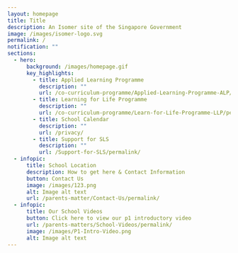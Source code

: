 ```yaml
---
layout: homepage
title: Title
description: An Isomer site of the Singapore Government
image: /images/isomer-logo.svg
permalink: /
notification: ""
sections:
  - hero:
      background: /images/homepage.gif
      key_highlights:
        - title: Applied Learning Programme
          description: ""
          url: /co-curriculum-programme/Applied-Learning-Programme-ALP/permalink/
        - title: Learning for Life Programme
          description: ""
          url: /co-curriculum-programme/Learn-for-Life-Programme-LLP/permalink/
        - title: School Calendar
          description: ""
          url: /privacy/
        - title: Support for SLS
          description: ""
          url: /Support-for-SLS/permalink/
  - infopic:
      title: School Location
      description: How to get here & Contact Information
      button: Contact Us
      image: /images/123.png
      alt: Image alt text
      url: /parents-matter/Contact-Us/permalink/
  - infopic:
      title: Our School Videos
      button: Click here to view our p1 introductory video
      url: /parents-matters/School-Videos/permalink/
      image: /images/P1-Intro-Video.png
      alt: Image alt text
---
```

